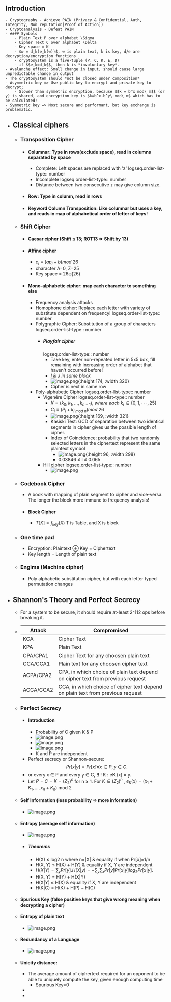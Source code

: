 ## Introduction
	- Cryptography - Achieve PAIN (Privacy & Confidential, Auth, Integrity, Non reputation[Proof of Action])
	- Cryptoanalysis - Defeat PAIN
	- #### Symbols
		- Plain Text P over alphabet \Sigma
		- Cipher Text C over alphabet \Delta
		- Key space = K
		- $w = d_k(e_k(w))$, w is plain text, k is key, d/e are decryption/encryption functions
		- cryptosystem is a five-tuple (P, C, K, E, D)
		- if $$e_k=d_k$$, then k is *involuntary key*.
	- Avalanche effect: Small change in input, should cause large unpredictable change in output
	- The cryptosystem should *not be closed under composition*
	- Asymmetric key => Use public key to encrypt and private key to decrypt;
		- Slower than symmetric encryption, because $$k = b^x mod\ m$$ (or y) is shared, and encryption key is $k=b^x.b^y\ mod\ m$ which has to be calculated!
	- Symmetric key => Most secure and performant, but key exchange is problematic.
- ## Classical ciphers
	- ### Transposition Cipher
		- #### Columnar: Type in rows(exclude space), read in columns separated by space
			- Complete: Left spaces are replaced with 'z'
			  logseq.order-list-type:: number
			- Incomplete
			  logseq.order-list-type:: number
			- Distance between two consecutive `z` may give column size.
		- #### Row: Type in column, read in rows
		- #### Keyword Column Transposition: Like columnar but uses a key, and reads in map of alphabetical order of letter of keys!
	- ### Shift Cipher
		- #### Caesar cipher (Shift $\le$ 13; ROT13 => Shift by 13)
		- #### Affine cipher
			- $c_i ≡ (ap_i + b) mod\ 26$
			- character A=0, Z=25
			- Key space = 26φ(26)
		- #### Mono-alphabetic cipher: map each character to something else
			- Frequency analysis attacks
			- Homophone cipher: Replace each letter with variety of substitute dependent on frequency!
			  logseq.order-list-type:: number
			- Polygraphic Cipher: Substitution of a group of characters
			  logseq.order-list-type:: number
				- ##### Playfair cipher
				  logseq.order-list-type:: number
					- Take key, enter non-repeated letter in 5x5 box, fill remaining with increasing order of alphabet that haven't occurred before!
					- *I & J in same block*
					- ![image.png](../assets/image_1726312051911_0.png){:height 174, :width 320}
					- Cipher is next in same row
			- Poly-alphabetic Cipher
			  logseq.order-list-type:: number
				- Vigenére Cipher
				  logseq.order-list-type:: number
					- $K = (k_0, k_1, ... , k_{n−1}) ,\ where\ each\ k_i ∈ \{0, 1, · · · , 25\}$
					- $C_i ≡ (P_i + k_{i\ mod\ n}) mod\ 26$
					- ![image.png](../assets/image_1726313318369_0.png){:height 169, :width 321}
					- Kasiski Test: GCD of separation between two identical segments in cipher gives us the possible length of cipher.
					- Index of Coincidence: probability that two randomly selected letters in the ciphertext represent the same plaintext symbol
						- ![image.png](../assets/image_1726313609639_0.png){:height 96, :width 298}
						- 0.03846 ≤ I ≤ 0.065
				- Hill cipher
				  logseq.order-list-type:: number
					- ![image.png](../assets/image_1726313863756_0.png)
	- ### Codebook Cipher
		- A book with mapping of plain segment to cipher and vice-versa. The longer the block more immune to frequency analysis!
		- #### Block Cipher
			- $T[X] = f_{key}(X)$ T is Table, and X is block
	- ### One time pad
		- Encryption: Plaintext ⊕ Key = Ciphertext
		- Key length = Length of plain text
	- ### Engima (Machine cipher)
		- Poly alphabetic substitution cipher, but with each letter typed permutation changes
- ## Shannon's Theory and Perfect Secrecy
	- For a system to be secure, it should require at-least 2^112 ops before breaking it.
	- |Attack|Compromised|
	  |--|--|
	  |KCA|Cipher Text|
	  |KPA|Plain Text|
	  |CPA/CPA1|Cipher Text for any choosen plain text|
	  |CCA/CCA1|Plain text for any choosen cipher text|
	  |ACPA/CPA2|CPA, in which choice of plain text depend on cipher text from previous request|
	  |ACCA/CCA2|CCA, in which choice of cipher text depend on plain text from previous request|
	- ### Perfect Secrecy
		- #### Introduction
			- Probability of C given K & P
			- ![image.png](../assets/image_1726381040007_0.png)
			- ![image.png](../assets/image_1726382486332_0.png)
			- ![image.png](../assets/image_1726382504034_0.png)
			- K and P are independent
		- Perfect secrecy or Shannon-secure: $$Pr[x|y] = Pr[x] ∀x ∈ P, y ∈ C.$$
		- or every x ∈ P and every y ∈ C, ∃ ! K : eK (x) = y.
		- Let $P = C = K = (Z_2)^n$ for n ≥ 1. For $K ∈ (Z_2)^n$ , $e_K (x) = (x_1 + K_1, . . . , x_n + K_n)$ mod 2
	- #### Self Information (less probability => more information)
		- ![image.png](../assets/image_1726383763625_0.png)
	- #### Entropy (average self information)
		- ![image.png](../assets/image_1726384169878_0.png)
		- ##### Theorems
			- H(X) ≤ log2 n where n=|X| & equality if when Pr[x]=1/n
			- H(X, Y) ≤ H(X) + H(Y) & equality if X, Y are independent
			- $H(X|Y) = ∑_y Pr[y].H(X|y) = − ∑_y ∑_x Pr[y]Pr[x|y] log_2 Pr[x|y]$.
			- H(X, Y) = H(Y) + H(X|Y)
			- H(X|Y) ≤ H(X) & equality if X, Y are independent
			- H(K|C) = H(K) + H(P) − H(C)
	- #### Spurious Key (false positive keys that give wrong meaning when decrypting a cipher)
	- #### Entropy of plain text
		- ![image.png](../assets/image_1726397925295_0.png)
	- #### Redundancy of a Language
		- ![image.png](../assets/image_1726397968270_0.png)
	- #### Unicity distance:
		- The average amount of ciphertext required for an opponent to be able to uniquely compute the key, given enough computing time
			- Spurious Key=0
		-
		-